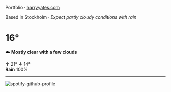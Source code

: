 Portfolio · [harryyates.com](https://harryyates.com)

<!-- WEATHER_START -->
Based in Stockholm · *Expect partly cloudy conditions with rain*

# 16°
☁️ **Mostly clear with a few clouds**

**↑** 21° **↓** 14°  
**Rain** 100%

---
<!-- WEATHER_END -->

<p align="left">
  <a>
    <img src="https://spotify-github-profile.kittinanx.com/api/view?uid=bigbello&cover_image=true&theme=natemoo-re&show_offline=true&background_color=121212&interchange=false&bar_color=53b14f&bar_color_cover=false" alt="spotify-github-profile">
  </a>
</p>